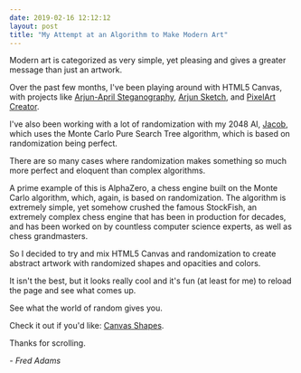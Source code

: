 ```yaml
---
date: 2019-02-16 12:12:12
layout: post
title: "My Attempt at an Algorithm to Make Modern Art"
---
```


Modern art is categorized as very simple, yet pleasing and gives a greater message than just an artwork.

Over the past few months, I've been playing around with HTML5 Canvas, with projects like [Arjun-April Steganography](https://xtrp.github.io/Arjun-April-Steganography), [Arjun Sketch](https://xtrp.github.io/arjunsketch/), and [PixelArt Creator](https://xtrp.github.io/pixelart_creator/).

I've also been working with a lot of randomization with my 2048 AI, [Jacob](https://xtrp.github.io/jacob/), which uses the Monte Carlo Pure Search Tree algorithm, which is based on randomization being perfect.

There are so many cases where randomization makes something so much more perfect and eloquent than complex algorithms.

A prime example of this is AlphaZero, a chess engine built on the Monte Carlo algorithm, which, again, is based on randomization. The algorithm is extremely simple, yet somehow crushed the famous StockFish, an extremely complex chess engine that has been in production for decades, and has been worked on by countless computer science experts, as well as chess grandmasters.

So I decided to try and mix HTML5 Canvas and randomization to create abstract artwork with randomized shapes and opacities and colors.

It isn't the best, but it looks really cool and it's fun (at least for me) to reload the page and see what comes up.

See what the world of random gives you.

Check it out if you'd like: [Canvas Shapes](https://xtrp.github.io/canvas_shapes).

Thanks for scrolling.

*- Fred Adams*